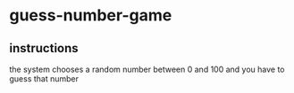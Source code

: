 # guess-number-game

## instructions 

the system chooses a random number between 0 and 100 and you have to guess that number
